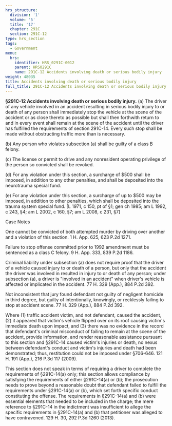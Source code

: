 ```yaml
---
hrs_structure:
  division: '1'
  volume: '5'
  title: '17'
  chapter: 291C
  section: 291C-12
type: hrs_section
tags:
  - Government
menu:
  hrs:
    identifier: HRS_0291C-0012
    parent: HRS0291C
    name: 291C-12 Accidents involving death or serious bodily injury
weight: 48035
title: Accidents involving death or serious bodily injury
full_title: 291C-12 Accidents involving death or serious bodily injury
---
```

**§291C-12 Accidents involving death or serious bodily injury.** (a) The driver of any vehicle involved in an accident resulting in serious bodily injury to or death of any person shall immediately stop the vehicle at the scene of the accident or as close thereto as possible but shall then forthwith return to and in every event shall remain at the scene of the accident until the driver has fulfilled the requirements of section 291C-14\. Every such stop shall be made without obstructing traffic more than is necessary.

(b) Any person who violates subsection (a) shall be guilty of a class B felony.

(c) The license or permit to drive and any nonresident operating privilege of the person so convicted shall be revoked.

(d) For any violation under this section, a surcharge of $500 shall be imposed, in addition to any other penalties, and shall be deposited into the neurotrauma special fund.

(e) For any violation under this section, a surcharge of up to $500 may be imposed, in addition to other penalties, which shall be deposited into the trauma system special fund. [L 1971, c 150, pt of §1; gen ch 1985; am L 1992, c 243, §4; am L 2002, c 160, §7; am L 2008, c 231, §7]

Case Notes

One cannot be convicted of both attempted murder by driving over another and a violation of this section. 1 H. App. 625, 623 P.2d 1271.

Failure to stop offense committed prior to 1992 amendment must be sentenced as a class C felony. 9 H. App. 333, 839 P.2d 1186.

Criminal liability under subsection (a) does not require proof that the driver of a vehicle caused injury to or death of a person, but only that the accident the driver was involved in resulted in injury to or death of any person; under subsection (a), a driver is "involved in an accident" when driver's vehicle is affected or implicated in the accident. 77 H. 329 (App.), 884 P.2d 392.

Not inconsistent that jury found defendant not guilty of negligent homicide in third degree, but guilty of intentionally, knowingly, or recklessly failing to stop at accident scene. 77 H. 329 (App.), 884 P.2d 392.

Where (1) traffic accident victim, and not defendant, caused the accident, (2) it appeared that victim's vehicle flipped over on its roof causing victim's immediate death upon impact, and (3) there was no evidence in the record that defendant's criminal misconduct of failing to remain at the scene of the accident, provide information, and render reasonable assistance pursuant to this section and §291C-14 caused victim's injuries or death, no nexus between defendant's conduct and victim's injuries and death had been demonstrated; thus, restitution could not be imposed under §706-646\. 121 H. 191 (App.), 216 P.3d 117 (2009).

This section does not speak in terms of requiring a driver to complete the requirements of §291C-14(a) only; this section allows compliance by satisfying the requirements of either §291C-14(a) or (b); the prosecution needs to prove beyond a reasonable doubt that defendant failed to fulfill the requirements under §291C-14(a) or (b), which set forth specific conduct constituting the offense. The requirements in §291C-14(a) and (b) were essential elements that needed to be included in the charge; the mere reference to §291C-14 in the indictment was insufficient to allege the specific requirements in §291C-14(a) and (b) that petitioner was alleged to have contravened. 129 H. 30, 292 P.3d 1260 (2013).